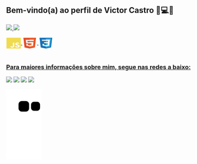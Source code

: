 ## Bem-vindo(a) ao perfil de Victor Castro 🚀💻💜

 <div>
   <a href="https://github.com/Victorc-Castro">
   <img height="180em" src="https://github-readme-stats.vercel.app/api?username=Victorc-Castro&show_icons=true&theme=tokyonight&include_all_commits=true&count_private=true"/>
   <img height="180em" src="https://github-readme-stats.vercel.app/api/top-langs/?username=Victorc-Castro&layout=compact&langs_count=6&theme=tokyonight"/>

</div>
<div style="display: inline_block"><br>
  <img align="center" alt="Js" height="30" width="40" src="https://raw.githubusercontent.com/devicons/devicon/master/icons/javascript/javascript-plain.svg">
  <img align="center" alt="HTML" height="30" width="40" src="https://raw.githubusercontent.com/devicons/devicon/master/icons/html5/html5-original.svg">
  <img align="center" alt="CSS" height="30" width="40" src="https://raw.githubusercontent.com/devicons/devicon/master/icons/css3/css3-original.svg">
</div>
 
 <br>
 
  ### Para maiores informações sobre mim, segue nas redes a baixo:
 
<div> 
  <a href="https://www.instagram.com/victorc.castro/"> <img src="https://img.shields.io/badge/-Instagram-%23E4405F?style=for-the-badge&logo=instagram&logoColor=white" target="_blank"></a>
 <a href="" target="_blank"><img src="https://img.shields.io/badge/Discord-7289DA?style=for-the-badge&logo=discord&logoColor=white" target="_blank"></a> 
  <a href =""><img src="https://img.shields.io/badge/-Gmail-%23333?style=for-the-badge&logo=gmail&logoColor=white" target="_blank"></a>
  <a href="https://www.linkedin.com/in/victor-cau%C3%A3-andrade-castro-207994277/" target="_blank"  ><img src="https://img.shields.io/badge/-LinkedIn-%230077B5?style=for-the-badge&logo=linkedin&logoColor=white"</a> 
 
  ![Snake animation](https://github.com/Victorc-Castro/Victorc-Castro/blob/output/github-contribution-grid-snake.svg)
   
</div>
